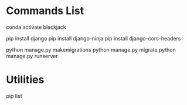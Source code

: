# Commands List

conda activate blackjack

pip install django
pip install django-ninja
pip install django-cors-headers

python manage.py makemigrations
python manage.py migrate
python manage.py runserver

# Utilities

pip list
